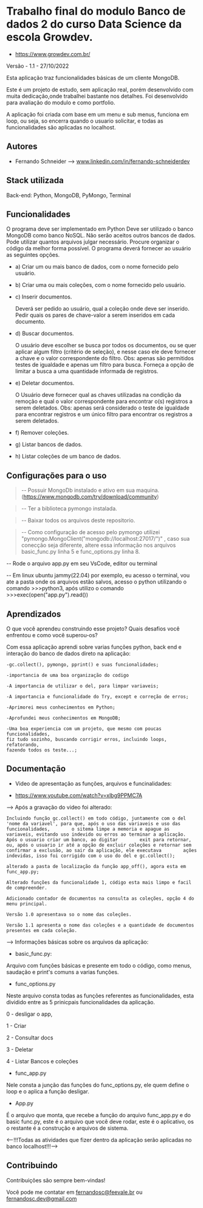 
# Trabalho final do modulo Banco de dados 2 do curso Data Science da escola Growdev.  
- https://www.growdev.com.br/

Versão - 1.1 - 27/10/2022

Esta aplicação traz funcionalidades básicas de um cliente MongoDB.

Este é um projeto de estudo, sem aplicação real, porém desenvolvido com muita dedicação,onde trabalhei bastante nos detalhes. Foi desenvolvido para avaliação do modulo e como portfolio.

A aplicação foi criada com base em um menu e sub menus, funciona em loop, ou seja, so encerra quando o usuario solicitar, e todas as funcionalidades são aplicadas no localhost.


## Autores

- Fernando Schneider --> www.linkedin.com/in/fernando-schneiderdev


## Stack utilizada

Back-end: Python, MongoDB, PyMongo, Terminal

## Funcionalidades

O programa deve ser implementado em Python
Deve ser utilizado o banco MongoDB como banco NoSQL. Não serão aceitos outros bancos de dados.
Pode utilizar quantos arquivos julgar necessário.
Procure organizar o código da melhor forma possível.
O programa deverá fornecer ao usuário as seguintes opções.

- a) Criar um ou mais banco de dados, com o nome fornecido pelo usuário.

- b) Criar uma ou mais coleções, com o nome fornecido pelo usuário.

- c) Inserir documentos.

    Deverá ser pedido ao usuário, qual a coleção onde deve ser inserido.
    Pedir quais os pares de chave-valor a serem inseridos em cada documento.

- d) Buscar documentos.

    O usuário deve escolher se busca por todos os documentos, ou se quer aplicar algum filtro (critério de seleção), e nesse caso ele deve fornecer a chave e o valor correspondente do filtro. Obs: apenas são permitidos testes de igualdade e apenas um filtro para busca.
    Forneça a opção de limitar a busca a uma quantidade informada de registros.

- e) Deletar documentos.

    O Usuário deve fornecer qual as chaves utilizadas na condição da remoção e qual o valor correspondente para encontrar o(s) registros a serem deletados. Obs: apenas será considerado o teste de igualdade para encontrar registros e um único filtro para encontrar os registros a serem deletados.
- f) Remover coleções.

- g) Listar bancos de dados.

- h) Listar coleções de um banco de dados.

## Configurações para o uso

>-- Possuir MongoDb instalado e ativo em sua maquina.(https://www.mongodb.com/try/download/community)

>-- Ter a biblioteca pymongo instalada.

>-- Baixar todos os arquivos deste repositorio. 

>-- Como configuração de acesso pelo pymongo utilizei "pymongo.MongoClient("mongodb://localhost:27017/")" , caso sua conecção seja diferente, altere essa informação nos arquivos basic_func.py linha 5 e func_options.py linha 8.

-- Rode o arquivo app.py em seu VsCode, editor ou terminal

-- Em linux ubuntu jammy(22.04) por exemplo, eu acesso o terminal, vou ate a pasta onde os arquivos estão salvos, acesso o python utilizando o comando >>>python3, após utilizo o comando >>>exec(open("app.py").read())

## Aprendizados

O que você aprendeu construindo esse projeto? Quais desafios você enfrentou e como você superou-os?

Com essa aplicação aprendi sobre varias funções python, back end e interação do banco de dados direto na aplicação:

    -gc.collect(), pymongo, pprint() e suas funcionalidades;

    -importancia de uma boa organização do codigo 

    -A importancia de utilizar o del, para limpar variaveis;

    -A importancia e funcionalidade do Try, except e correção de erros;

    -Aprimorei meus conhecimentos em Python;

    -Aprofundei meus conhecimentos em MongoDB;

    -Uma boa experiencia com um projeto, que mesmo com poucas funcionalidades,
    fiz tudo sozinho, buscando corrigir erros, incluindo loops, refatorando,
    fazendo todos os teste...;



## Documentação

- Video de apresentação as funções, arquivos e funcinalidades:

 - https://www.youtube.com/watch?v=xlbg9PPMC7A

--> Após a gravação do video foi alterado:

    Incluindo função gc.collect() em todo código, juntamente com o del 'nome da variavel', para que, após o uso das variaveis e uso das funcionalidades,        o sitema limpe a memoria e apague as variaveis, evitando uso indevido ou erros ao terminar a aplicação. Após o usuario criar um banco, ao digitar        exit para retornar, ou, após o usuario ir até a opção de excluir coleções e retornar sem confirmar a exclusão, ao sair da aplicação, ele executava        ações indevidas, isso foi corrigido com o uso do del e gc.collect();
    
    alterado a pasta de localização da função app_off(), agora esta em func_app.py;
    
    Alterado funções da funcionalidade 1, código esta mais limpo e facil de compreender.
    
    Adicionado contador de documentos na consulta as coleções, opção 4 do menu principal. 
    
    Versão 1.0 apresentava so o nome das coleções.
    
    Versão 1.1 apresenta o nome das coleções e a quantidade de documentos presentes em cada coleção.

--> Informações básicas sobre os arquivos da aplicação:

- basic_func.py:

Arquivo com funções básicas e presente em todo o código, como menus, saudação e print's comuns a varias funções.

- func_options.py

Neste arquivo consta todas as funções referentes as funcionalidades, esta dividido entre as 5 prinicpais funcionalidades da aplicação.

0 - desligar o app,

1 - Criar

2 - Consultar docs

3 - Deletar 

4 - Listar Bancos e coleções 

- func_app.py

Nele consta a junção das funções do func_options.py, ele quem define o loop e o aplica a função desligar.

- App.py

É o arquivo que monta, que recebe a função do arquivo func_app.py e do basic func.py, este é o arquivo que você deve rodar, este é o aplicativo, os o restante é a construção e arquivos de sistema.

<--!!!Todas as atividades que fizer dentro da aplicação serão aplicadas no banco localhost!!!-->


## Contribuindo

Contribuições são sempre bem-vindas!

Você pode me contatar em fernandosc@feevale.br ou fernandosc.dev@gmail.com
